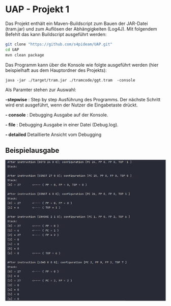 # UAP - Projekt 1

Das Projekt enthält ein Maven-Buildscript zum Bauen der JAR-Datei (tram.jar) und zum Auflösen der Abhängigkeiten (Log4J).
Mit folgendem Befehlt das kann Buildscript ausgeführt werden:
```bash
git clone "https://github.com/s4pideam/UAP.git"
cd UAP
mvn clean package
```

Das Programm kann über die Konsole wie folgte ausgeführt werden (hier beispielhaft aus dem Hauptordner des Projekts):
```console
java -jar ./target/tram.jar ./tramcode/ggt.tram  -console
```

Als Paramter stehen zur Auswahl:

**-stepwise** : Step by step Ausführung des Programms. Der nächste Schritt wird erst ausgeführt, wenn der Nutzer die Eingabetaste drückt.

**- console** : Debugging Ausgabe auf der Konsole.

**- file** : Debugging Ausgabe in einer Datei (Debug.log).

**- detailed** Detaillierte Ansicht vom Debugging

## Beispielausgabe

![Detailed Screenshot](screenshots/detailed.png)
